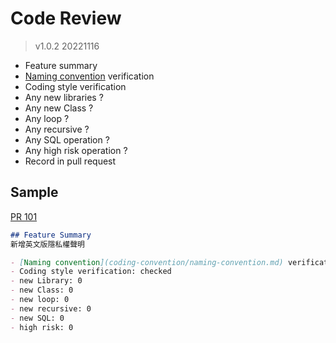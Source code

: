 # Code Review
> v1.0.2 20221116
- Feature summary
- [Naming convention](coding-convention/naming-convention.md) verification
- Coding style verification
- Any new libraries ?
- Any new Class ?
- Any loop ?
- Any recursive ?
- Any SQL operation ?
- Any high risk operation ?
- Record in pull request

## Sample
[PR 101](https://github.com/CAFECA-IO/cafeca/pull/101)
```markdown
## Feature Summary
新增英文版隱私權聲明

- [Naming convention](coding-convention/naming-convention.md) verification: checked
- Coding style verification: checked
- new Library: 0
- new Class: 0
- new loop: 0
- new recursive: 0
- new SQL: 0
- high risk: 0
```
